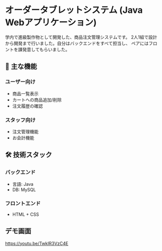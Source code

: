 # オーダータブレットシステム (Java Webアプリケーション)
学内で進級製作物として開発した、商品注文管理システムです。
2人1組で設計から開発まで行いました。自分はバックエンドをすべて担当し、
ペアにはフロントを課発意してもらいました。

## 🌟 主な機能
### ユーザー向け
- 商品一覧表示
- カートへの商品追加/削除
- 注文履歴の確認
### スタッフ向け
- 注文管理機能
- お会計機能

## 🛠 技術スタック
### バックエンド
- 言語: Java
- DB:   MySQL
### フロントエンド
- HTML + CSS

## デモ画面
https://youtu.be/TwkIR3VzC4E
